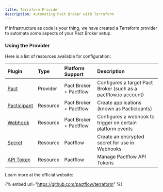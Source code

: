 ```yaml
---
title: Terraform Provider
description: Automating Pact Broker with Terraform
---
```



If infrastructure as code is your thing, we have created a Terraform provider to automate some aspects of your Pact Broker setup.

### Using the Provider

Here is a list of resources available for configuration:

| Plugin | Type | Platform Support | Description |
| :--- | :--- | :--- | :--- |
| [Pact](https://github.com/pactflow/terraform/blob/master/docs/provider_pact.html.markdown) | Provider | Pact Broker + Pactflow | Configures a target Pact Broker \(such as a pactflow.io account\) |
| [Pacticipant](https://github.com/pactflow/terraform/blob/master/docs/resource_pacticipant.html.markdown) | Resource | Pact Broker + Pactflow | Create applications \(known as Pacticipants\) |
| [Webhook](https://github.com/pactflow/terraform/blob/master/docs/resource_webhook.html.markdown) | Resource | Pact Broker + Pactflow | Configures a webhook to trigger on certain platform events |
| [Secret](https://github.com/pactflow/terraform/blob/master/docs/resource_secret.html.markdown) | Resource | Pactflow | Create an encrypted secret for use in Webhooks |
| [API Token](https://github.com/pactflow/terraform/blob/master/docs/resource_token.html.markdown) | Resource | Pactflow | Manage Pactflow API Tokens |

Learn more at the official website:

{% embed url="https://github.com/pactflow/terraform" %}
